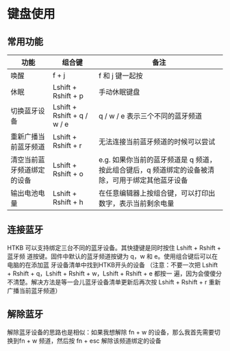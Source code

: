 # 键盘使用

## 常用功能

|功能 |组合键|备注|
|----|----|----|
|唤醒|f + j|f 和 j 键⼀起按|
|休眠|Lshift + Rshift + p|⼿动休眠键盘|
|切换蓝⽛设备|Lshift + Rshift + q / w / e|q / w / e 表⽰三个不同的蓝⽛频道|
|重新⼴播当前蓝⽛频道|Lshift + Rshift + r|⽆法连接当前蓝⽛频道的时候可以尝试|
|清空当前蓝⽛频道绑定的设备|Lshift + Rshift + o|e.g. 如果你当前的蓝⽛频道是 q 频道，按此组合键后，q 频道绑定的设备被清除，可⽤于绑定其他蓝⽛设备|
|输出电池电量|Lshift + Rshift + h|在任意编辑器上按组合键，可以打印出数字，表⽰当前剩余电量|

## 连接蓝牙

HTKB 可以⽀持绑定三台不同的蓝⽛设备。其快捷键是同时按住 Lshift + Rshift + 蓝⽛频
道按键。固件中默认的蓝⽛频道按键为 q，w 和 e。使⽤组合键后可以在电脑的在添加蓝
⽛设备清单中找到HTKB开头的设备
（注意：不要⼀次把 Lshift + Rshift + q，Lshift + Rshift + w，Lshift + Rshift + e 都按⼀
遍，因为会傻傻分不清楚。解决⽅法是等⼀会⼉蓝⽛设备清单更新后再次按 Lshift +
Rshift + r 重新⼴播当前蓝⽛频道）

## 解除蓝牙

解除蓝牙设备的思路也是相似：如果我想解除 fn + w 的设备，那么我首先需要切换到fn + w 频道，然后按 fn + esc 解除该频道绑定的设备